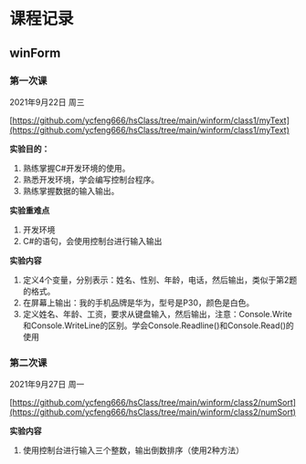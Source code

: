 # 课程记录
## winForm
### 第一次课
2021年9月22日 周三

[https://github.com/ycfeng666/hsClass/tree/main/winform/class1/myText](https://github.com/ycfeng666/hsClass/tree/main/winform/class1/myText)

**实验目的：**
1. 熟练掌握C#开发环境的使用。
1. 熟悉开发环境，学会编写控制台程序。
1. 熟练掌握数据的输入输出。

**实验重难点**
1. 开发环境
1. C#的语句，会使用控制台进行输入输出

**实验内容**
1. 定义4个变量，分别表示：姓名、性别、年龄，电话，然后输出，类似于第2题的格式。
1. 在屏幕上输出：我的手机品牌是华为，型号是P30，颜色是白色。
1. 定义姓名、年龄、工资，要求从键盘输入，然后输出，注意：Console.Write和Console.WriteLine的区别。学会Console.Readline()和Console.Read()的使用

### 第二次课
2021年9月27日 周一

[https://github.com/ycfeng666/hsClass/tree/main/winform/class2/numSort](https://github.com/ycfeng666/hsClass/tree/main/winform/class2/numSort)

**实验内容**
1. 使用控制台进行输入三个整数，输出倒数排序（使用2种方法）